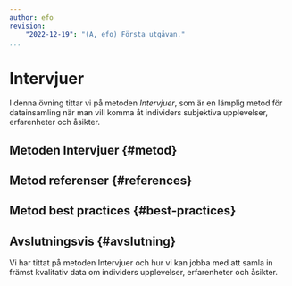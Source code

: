 ```yaml
---
author: efo
revision:
    "2022-12-19": "(A, efo) Första utgåvan."
...
```

Intervjuer
==================================

I denna övning tittar vi på metoden _Intervjuer_, som är en lämplig metod för datainsamling när man vill komma åt individers subjektiva upplevelser, erfarenheter och åsikter.



<!--more-->



Metoden Intervjuer {#metod}
--------------------------------------



Metod referenser {#references}
--------------------------------------



Metod best practices {#best-practices}
--------------------------------------



Avslutningsvis {#avslutning}
--------------------------------------

Vi har tittat på metoden Intervjuer och hur vi kan jobba med att samla in främst kvalitativ data om individers upplevelser, erfarenheter och åsikter.
